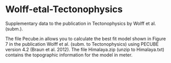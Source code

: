 # Wolff-etal-Tectonophysics
Supplementary data to the publication in Tectonophysics by Wolff et al. (subm.).

The file Pecube.in allows you to calculate the best fit model shown in Figure 7 in the publication Wolff et al. (subm. to Tectonophysics) using PECUBE version 4.2 (Braun et al. 2012).
The file Himalaya.zip (unzip to Himalaya.txt) contains the topographic information for the model in meter.
